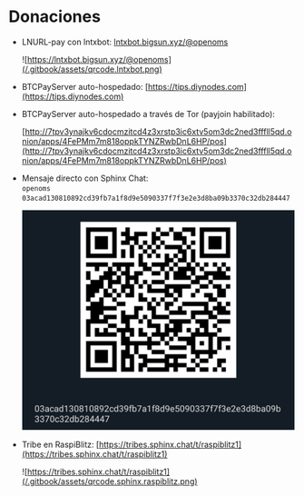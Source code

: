 # Donaciones

* LNURL-pay con lntxbot: [lntxbot.bigsun.xyz/@openoms](https://lntxbot.bigsun.xyz/@openoms)

  ![https://lntxbot.bigsun.xyz/@openoms](/.gitbook/assets/qrcode.lntxbot.png)

* BTCPayServer auto-hospedado: [https://tips.diynodes.com](https://tips.diynodes.com)
* BTCPayServer auto-hospedado a través de Tor \(payjoin habilitado\):

  [http://7tpv3ynajkv6cdocmzitcd4z3xrstp3ic6xtv5om3dc2ned3fffll5qd.onion/apps/4FePMm7m818oppkTYNZRwbDnL6HP/pos](http://7tpv3ynajkv6cdocmzitcd4z3xrstp3ic6xtv5om3dc2ned3fffll5qd.onion/apps/4FePMm7m818oppkTYNZRwbDnL6HP/pos)

* Mensaje directo con Sphinx Chat:  
  `openoms` `03acad130810892cd39fb7a1f8d9e5090337f7f3e2e3d8ba09b3370c32db284447`

  ![03acad130810892cd39fb7a1f8d9e5090337f7f3e2e3d8ba09b3370c32db284447](/.gitbook/assets/qrcode.sphinxdm.jpg)

* Tribe en RaspiBlitz: [https://tribes.sphinx.chat/t/raspiblitz1](https://tribes.sphinx.chat/t/raspiblitz1)

  ![https://tribes.sphinx.chat/t/raspiblitz1](/.gitbook/assets/qrcode.sphinx.raspiblitz.png)


